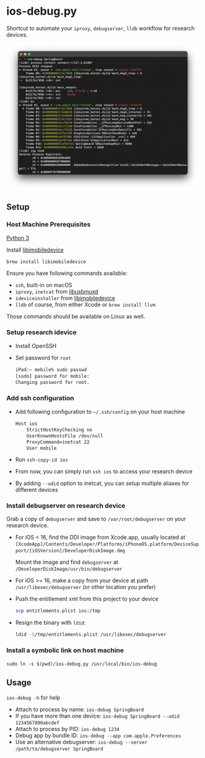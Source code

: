 # ios-debug.py

Shortcut to automate your `iproxy`, `debugserver`, `lldb` workflow for research devices.

![screenshot](screen.png)

## Setup

### Host Machine Prerequisites

[Python 3](https://www.python.org/)

Install [libimobiledevice](https://libimobiledevice.org/)

```bash
brew install libimobiledevice
```

Ensure you have following commands available:

* `ssh`, built-in on macOS
* `iproxy`, `inetcat` from [libusbmuxd](https://github.com/libimobiledevice/libusbmuxd)
* `ideviceinstaller` from [libimobiledevice](https://github.com/libimobiledevice/libimobiledevice)
* `lldb` of course, from either Xcode or `brew install llvm`

Those commands should be available on Linux as well.

### Setup research idevice

* Install OpenSSH

* Set password for `root`

    ```bash
    iPad:~ mobile% sudo passwd
    [sudo] password for mobile: 
    Changing password for root.
    ```

### Add ssh configuration

* Add following configuration to `~/.ssh/config` on your host machine

    ```
    Host ios
        StrictHostKeyChecking no
        UserKnownHostsFile /dev/null
        ProxyCommand=inetcat 22
        User mobile
    ```

* Run `ssh-copy-id ios`
* From now, you can simply run `ssh ios` to access your research device
* By adding `--udid` option to inetcat, you can setup multiple aliases for different devices

### Install debugserver on research device

Grab a copy of `debugserver` and save to `/var/root/debugserver` on your research device.

* For iOS < 16, find the DDI image from Xcode.app, usually located at `[XcodeApp]/Contents/Developer/Platforms/iPhoneOS.platform/DeviceSupport/[iOSVersion]/DeveloperDiskImage.dmg`

    Mount the image and find `debugserver` at `/DeveloperDiskImage/usr/bin/debugserver`

* For iOS >= 16, make a copy from your device at path `/usr/libexec/debugserver` (or other location you prefer)

* Push the entitlement xml from this project to your device

    ```bash
    scp entitlements.plist ios:/tmp
    ```

* Resign the binary with `ldid`:
    
    ```bash
    ldid -S/tmp/entitlements.plist /usr/libexec/debugserver
    ```

### Install a symbolic link on host machine

`sudo ln -s $(pwd)/ios-debug.py /usr/local/bin/ios-debug`

## Usage

`ios-debug -h` for help

* Attach to process by name: `ios-debug SpringBoard`
* If you have more than one device: `ios-debug SpringBoard --udid 1234567890abcdef`
* Attach to process by PID: `ios-debug 1234`
* Debug app by bundle ID: `ios-debug --app com.apple.Preferences`
* Use an alternative debugserver: `ios-debug --server /path/to/debugserver SpringBoard`
